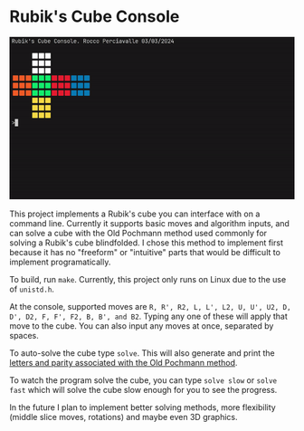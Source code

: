 # Rubik's Cube Console

![RCC Demo](resources/demo.gif)

This project implements a Rubik's cube you can interface with on a command line. Currently it supports basic moves and algorithm inputs, and can solve a cube with the Old Pochmann method used commonly for solving a Rubik's cube blindfolded. I chose this method to implement first because it has no "freeform" or "intuitive" parts that would be difficult to implement programatically.

To build, run `make`. Currently, this project only runs on Linux due to the use of `unistd.h`.

At the console, supported moves are `R, R', R2, L, L', L2, U, U', U2, D, D', D2, F, F', F2, B, B', and B2`. Typing any one of these will apply that move to the cube. You can also input any moves at once, separated by spaces.

To auto-solve the cube type `solve`. This will also generate and print the [letters and parity associated with the Old Pochmann method](https://www.speedsolving.com/wiki/index.php?title=Classic_Pochmann).

To watch the program solve the cube, you can type `solve slow` or `solve fast` which will solve the cube slow enough for you to see the progress.

In the future I plan to implement better solving methods, more flexibility (middle slice moves, rotations) and maybe even 3D graphics.
